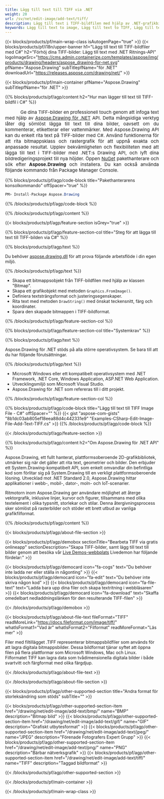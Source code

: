 ```yaml
---
title: Lägg till text till TIFF via .NET
weight: 20
url: /sv/net/edit-image/add-text/tiff/
description: Lägg till text i TIFF-bildfilen med hjälp av .NET-grafikbiblioteket
keywords: Lägg till text to image, Lägg till text to TIFF, Lägg till text to bitmap, Lägg till text via C#, 2D graphics, drawing API, edit bitmap C#, Drawing för .NET, save bitmap, save TIFF image, cross-platform 2D graphic library, Bitmap class, raster graphics drawing, draw text, rendering raster images, TIFF image file
---
```


{{< blocks/products/pf/main-wrap-class isAutogenPage="true" >}}
{{< blocks/products/pf/i18n/upper-banner h1="Lägg till text till TIFF-bildfiler med C#" h2="Förhöj dina TIFF-bilder: Lägg till text med .NET Ritnings-API" logoImageSrc="https://cms.admin.containerize.com/templates/aspose/img/products/drawing/headers/aspose_drawing-for-net.svg" pfName="Aspose.Drawing" subTitlepfName="för .NET" downloadUrl="https://releases.aspose.com/drawing/net/" >}}

{{< blocks/products/pf/main-container pfName="Aspose.Drawing" subTitlepfName="för .NET" >}}


{{% blocks/products/pf/agp/content h2="Hur man lägger till text till TIFF-bildfil i C#" %}}

<p align="justify" style="text-indent:50px;font-size:15px;">
Ge dina TIFF-bilder en professionell touch genom att infoga text med hjälp av <a href="https://products.aspose.com/drawing/net">Aspose.Drawing för .NET</a> API. Detta mångsidiga verktyg låter dig sömlöst lägga till text till dina bilder, oavsett om du kommenterar, etiketterar eller vattenmärker. Med Aspose.Drawing API kan du enkelt rita text på TIFF-bilder med C#. Använd funktionerna för att rita bitmappsklass och rastergrafik för att uppnå exakta och anpassade resultat. Upplev bekvämligheten och flexibiliteten med att lägga till text i TIFF-bilder med .NET:s Drawing API, och lyft dina bildredigeringsprojekt till nya höjder. Öppen <a href="https://www.nuget.org/packages/aspose.drawing">NuGet</a> pakethanterare och sök efter <b>Aspose.Drawing</b> och installera. Du kan också använda följande kommando från Package Manager Console.</p>

{{% blocks/products/pf/agp/code-block title="Pakethanterarens konsolkommando" offSpacer="true" %}}
```cs
PM> Install-Package Aspose.Drawing
```
{{% /blocks/products/pf/agp/code-block %}}

{{% /blocks/products/pf/agp/content %}}


{{< blocks/products/pf/agp/feature-section isGrey="true" >}}

{{% blocks/products/pf/agp/feature-section-col title="Steg för att lägga till text till TIFF-bilden via C#" %}}

{{% blocks/products/pf/agp/text %}}

Du behöver [aspose.drawing.dll](https://downloads.aspose.com/drawing/net) för att prova följande arbetsflöde i din egen miljö.

{{% /blocks/products/pf/agp/text %}}

+ Skapa ett bitmappsobjekt från TIFF-bildfilen med hjälp av klassen "Bitmap".
+ Skapa ett grafikobjekt med metoden `Graphics.FromImage()`.
+ Definiera textsträngsformat och justeringsegenskaper.
+ Rita text med metoden `DrawString()` med önskat teckensnitt, färg och koordinater.
+ Spara den skapade bitmappen i TIFF-bildformat.

{{% /blocks/products/pf/agp/feature-section-col %}}

{{% blocks/products/pf/agp/feature-section-col title="Systemkrav" %}}

{{% blocks/products/pf/agp/text %}}

Aspose.Drawing för .NET stöds på alla större operativsystem. Se bara till att du har följande förutsättningar.

{{% /blocks/products/pf/agp/text %}}

- Microsoft Windows eller ett kompatibelt operativsystem med .NET Framework, .NET Core, Windows Application, ASP.NET Web Application.
- Utvecklingsmiljö som Microsoft Visual Studio.
- Aspose.Drawing för .NET som refereras till i ditt projekt.

{{% /blocks/products/pf/agp/feature-section-col %}}

{{% blocks/products/pf/agp/code-block title="Lägg till text till TIFF Image File - C#" offSpacer="" %}}
{{< gist "aspose-com-gists" "8b1dc03ab805ef18eea88d4c442331e9" "Examples-CSharp-Edit-Image-File-Add-Text-TIFF.cs" >}}
{{% /blocks/products/pf/agp/code-block %}}

{{< /blocks/products/pf/agp/feature-section >}}


<!-- aboutfile Starts -->

{{% blocks/products/pf/agp/content h2="Om Aspose.Drawing för .NET API" %}}

Aspose.Drawing, ett fullt hanterat, plattformsoberoende 2D-grafikbibliotek, utmärker sig när det gäller att rita text, geometrier och bilder. Den erbjuder ett System.Drawing-kompatibelt API, som enkelt omvandlar din befintliga kod som förlitar sig på System.Drawing till en verkligt plattformsoberoende lösning. Utvecklad mot .NET Standard 2.0, Aspose.Drawing hittar applikationer i webb-, mobil-, dator-, moln- och IoT-scenarier.

Ritmotorn inom Aspose.Drawing ger användare möjlighet att återge vektorgrafik, inklusive linjer, kurvor och figurer, tillsammans med olika textelement i olika typsnitt, storlekar och stilar. Denna återgivningsprocess sker sömlöst på rasterbilder och stöder ett brett utbud av vanliga grafikfilformat.

{{% /blocks/products/pf/agp/content %}}


{{< blocks/products/pf/agp/about-file-section >}}

{{< blocks/products/pf/agp/demobox sectionTitle="Bearbeta TIFF via gratis onlineapp" sectionDescription="Skapa TIFF-bilder, samt lägg till text till bilder genom att besöka vår [Live Demos-webbplats](https://products.aspose.app/drawing) Livedemon har följande fördelar:" >}}

{{< blocks/products/pf/agp/democard icon="fa-cogs" text="Du behöver inte ladda ner eller ställa in någonting" >}}
{{< blocks/products/pf/agp/democard icon="fa-edit" text="Du behöver inte skriva någon kod" >}}
{{< blocks/products/pf/agp/democard icon="fa-file-text" text="Ladda bara upp dina filer och skapa textritning i webbläsaren" >}}
{{< blocks/products/pf/agp/democard icon="fa-download" text="Skaffa omedelbart nedladdningslänken för den resulterande TIFF-filen" >}}

{{< /blocks/products/pf/agp/demobox >}}

{{< blocks/products/pf/agp/about-file-text fileFormat="TIFF" readMoreLink="https://docs.fileformat.com/image/tiff/" whatIsFormat1="Vad är" whatIsFormat2="Filformat" readMoreFormat="Läs mer" >}}

Filer med filtillägget .TIFF representerar bitmappsbildfiler som används för att lagra digitala bitmappsbilder. Dessa bildformat tjänar syftet att öppna filen på flera plattformar som Microsoft Windows, Mac och Linux. Filformatet TIFF kan lagra data som tvådimensionella digitala bilder i både svartvitt och färgformat med olika färgdjup.

{{< /blocks/products/pf/agp/about-file-text >}}

{{< /blocks/products/pf/agp/about-file-section >}}

<!-- aboutfile Ends -->


{{< blocks/products/pf/agp/other-supported-section title="Andra format för storleksändring som stöds" subTitle="" >}}

{{< blocks/products/pf/agp/other-supported-section-item href="/drawing/net/edit-image/add-text/bmp/" name="BMP" description="Bitmap bild" >}}
{{< blocks/products/pf/agp/other-supported-section-item href="/drawing/net/edit-image/add-text/gif/" name="GIF" description="Grafiskt utbytesformat" >}}
{{< blocks/products/pf/agp/other-supported-section-item href="/drawing/net/edit-image/add-text/jpeg/" name="JPEG" description="Förenade Fotografers Expert Grupp" >}}
{{< blocks/products/pf/agp/other-supported-section-item href="/drawing/net/edit-image/add-text/png/" name="PNG" description="Bärbar nätverksgrafik" >}}
{{< blocks/products/pf/agp/other-supported-section-item href="/drawing/net/edit-image/add-text/tiff/" name="TIFF" description="Taggad bildformat" >}}

{{< /blocks/products/pf/agp/other-supported-section >}}

{{< /blocks/products/pf/main-container >}}

{{< /blocks/products/pf/main-wrap-class >}}
